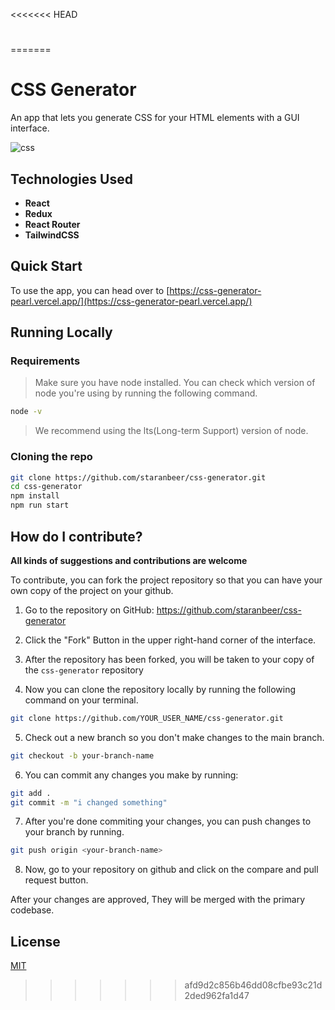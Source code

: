 <<<<<<< HEAD
#
=======
# CSS Generator
An app that lets you generate CSS for your HTML elements with a GUI interface.


![css](https://user-images.githubusercontent.com/62498540/189477397-0cf8948a-1a0d-4834-9e20-afa022bc503c.png)


## Technologies Used
- **React**
- **Redux**
- **React Router**
- **TailwindCSS**

## Quick Start

To use the app, you can head over to [https://css-generator-pearl.vercel.app/](https://css-generator-pearl.vercel.app/)

## Running Locally

### Requirements

> Make sure you have node installed. You can check which version of node you're using by running the following command.
```bash
node -v
```

> We recommend using the lts(Long-term Support) version of node.

### Cloning the repo

```bash
git clone https://github.com/staranbeer/css-generator.git
cd css-generator
npm install
npm run start
```


## How do I contribute?


**All kinds of suggestions and contributions are welcome**

To contribute, you can fork the project repository so that you can have your own copy of the project on your github.

1. Go to the repository on GitHub: https://github.com/staranbeer/css-generator

2. Click the "Fork" Button in the upper right-hand corner of the interface.

3. After the repository has been forked, you will be taken to your copy of the `css-generator` repository

4. Now you can clone the repository locally by running the following command on your terminal.
```bash
git clone https://github.com/YOUR_USER_NAME/css-generator.git
```
5. Check out a new branch so you don't make changes to the main branch.
```bash
git checkout -b your-branch-name
```

6. You can commit any changes you make by running:
```bash
git add .
git commit -m "i changed something"
```

7. After you're done commiting your changes, you can push changes to your branch by running.
```bash
git push origin <your-branch-name>
```

8. Now, go to your repository on github and click on the compare and pull request button.


After your changes are approved, They will be merged with the primary codebase.

## License

[MIT](https://choosealicense.com/licenses/mit/)
>>>>>>> afd9d2c856b46dd08cfbe93c21d2ded962fa1d47
